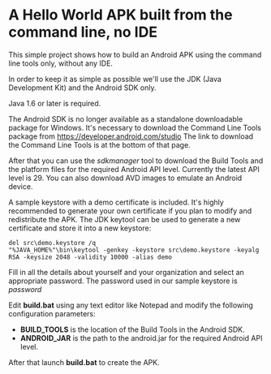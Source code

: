 # A Hello World APK built from the command line, no IDE

This simple project shows how to build an Android APK using the command line
tools only, without any IDE.

In order to keep it as simple as possible we'll use the JDK (Java Development
Kit) and the Android SDK only.

Java 1.6 or later is required.

The Android SDK is no longer available as a standalone downloadable package
for Windows. It's necessary to download the Command Line Tools package from
https://developer.android.com/studio
The link to download the Command Line Tools is at the bottom of that page.

After that you can use the *sdkmanager* tool to download the Build Tools and
the platform files for the required Android API level. Currently the latest
API level is 29. You can also download AVD images to emulate an Android device.

A sample keystore with a demo certificate is included. It's highly recommended
to generate your own certificate if you plan to modify and redistribute the
APK. The JDK keytool can be used to generate a new certificate and store it
into a new keystore:
```
del src\demo.keystore /q
"%JAVA_HOME%"\bin\keytool -genkey -keystore src\demo.keystore -keyalg RSA -keysize 2048 -validity 10000 -alias demo
```
Fill in all the details about yourself and your organization and select
an appropriate password. The password used in our sample keystore is
*password*

Edit **build.bat** using any text editor like Notepad and modify the
following configuration parameters:

- **BUILD_TOOLS** is the location of the Build Tools in the Android SDK.
- **ANDROID_JAR** is the path to the android.jar for the required Android API level.

After that launch **build.bat** to create the APK.
